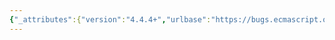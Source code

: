 ```yaml
---
{"_attributes":{"version":"4.4.4+","urlbase":"https://bugs.ecmascript.org/","maintainer":"dherman@mozilla.com"},"bug":{"bug_id":675,"creation_ts":"2012-09-29 13:53:00 -0700","short_desc":"ArrayBuffer prototype object pointer points invalid section","delta_ts":"2013-07-15 17:03:21 -0700","product":"Draft for 6th Edition","component":"editorial issue","version":"Rev 10: September 27, 2012 Draft","rep_platform":"All","op_sys":"All","bug_status":"RESOLVED","resolution":"FIXED","priority":"Normal","bug_severity":"enhancement","everconfirmed":true,"reporter":{"uid":"utatane.tea","name":"Yusuke Suzuki"},"assigned_to":{"uid":"allen","name":"Allen Wirfs-Brock"},"long_desc":[{"commentid":1792,"comment_count":0,"who":{"uid":"utatane.tea","name":"Yusuke Suzuki"},"bug_when":"2012-09-29 13:53:26 -0700","thetext":"in section 15.13.5.3 ArrayBuffer.prototype,\n\n> the ArrayBuffer prototype object (16.1.4)\n\nBut, section 16.1.4 is missing. Probably, it is typo, 15.13.5.4 is valid."},{"commentid":4344,"comment_count":1,"who":{"uid":"allen","name":"Allen Wirfs-Brock"},"bug_when":"2013-06-30 14:03:25 -0700","thetext":"fixed in rev16 editor's draft"},{"commentid":4401,"comment_count":2,"who":{"uid":"allen","name":"Allen Wirfs-Brock"},"bug_when":"2013-07-15 17:03:21 -0700","thetext":"fixed in rev16 draft.  July 15, 2013"}]}}
---
```

